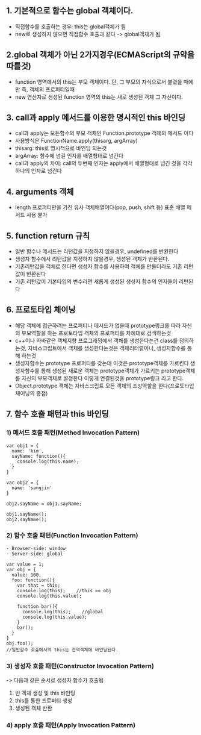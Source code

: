 ## 1. 기본적으로 함수는 global 객체이다.
 - 직접함수를 호출하는 경우: this는 global객체가 됨
 - new로 생성하지 않으면 직접함수 호출과 같다 -> global객체가 됨

## 2.global 객체가 아닌 2가지경우(ECMAScript의 규약을 따를것)
 - function 영역에서의 this는 부모 객체이다. 단, 그 부모의 자식으로서 불렸을 때에만 즉, 객체의 프로퍼티일때
 - new 연산자로 생성된 function 영역의 this는 새로 생성된 객체 그 자신이다.

## 3. call과 apply 메서드를 이용한 명시적인 this 바인딩
 - call과 apply는 모든함수의 부모 객체인 Function.prototype 객체의 메서드 이다
 - 사용방식은 FunctionName.apply(thisarg, argArray)
 - thisarg: this로 명시적으로 바인딩 되는것
 - argArray: 함수에 넘길 인자를 배열형태로 넘긴다
 - call과 apply의 차이: call의 두번째 인자는 apply에서 배열형태로 넘긴 것을 각각 하나의 인자로 넘긴다

## 4. arguments 객체
 - length 프로퍼티만을 가진 유사 객체배열이다(pop, push, shift 등) 표준 배열 메서드 사용 불가

## 5. function return 규칙
 - 일반 함수나 메서드는 리턴값을 지정하지 않을경우, undefined를 반환한다
 - 생성자 함수에서 리턴값을 지정하지 않을경우, 생성된 객체가 반환된다.
 - 기존리턴값을 객체로 한다면 생성자 함수를 사용하여 객체를 만들더라도 기존 리턴값이 반환된다
 - 기존 리턴값이 기본타입의 변수라면 새롭게 생성된 생성자 함수의 인자들이 리턴된다

## 6. 프로토타입 체이닝
 - 해당 객체에 접근하려는 프로퍼티나 메서드가 없을때 prototype링크를 따라 자신의 부모역할을 하는 프로토타입 객체의 프로퍼티를 차례대로 검색하는것
 - c++이나 자바같은 객체지향 프로그래밍에서 객체를 생성한다는건 class를 정의하는것, 자바스크립트에서 객체를 생성한다는것은 객체리터럴이나, 생성자함수를 통해 하는것
 - 생성자함수는 prototype 프로퍼티를 갖는데 이것은 prototype객체를 가르킨다 생성자함수를 통해 생성된 새로운 객체는 prototype객체가 가르키는 prototype객체를 자신의 부모객체로 설정한다 이렇게 연결된것을 prototype링크 라고 한다.
 - Object.prototype 객체는 자바스크립트 모든 객체의 조상역할을 한다(프로토타입 체이닝의 종점)

## 7. 함수 호출 패턴과 this 바인딩
  ### 1) 메서드 호출 패턴(Method Invocation Pattern) ###
```
var obj1 = {
  name: 'kim',
  sayName: function(){
    console.log(this.name);
  }
}

var obj2 = {
  name: 'sangjin'
}

obj2.sayName = obj1.sayName;

obj1.sayName();
obj2.sayName();
```


  
 ### 2) 함수 호출 패턴(Function Invocation Pattern) ###
  	- Browser-side: window
  	- Server-side: global

```
var value = 1;
var obj = {
  value: 100,
  foo: function(){
    var that = this;
    console.log(this);    //this == obj
    console.log(this.value);

    function bar(){
      console.log(this);    //global
      console.log(this.value);
    }
    bar();
  }
}
obj.foo();
//일반함수 호출에서의 this는 전역객체에 바인딩된다.
```





 ### 3) 생성자 호출 패턴(Constructor Invocation Pattern) ###
  -> 다음과 같은 순서로 생성자 함수가 호출됨
  
1. 빈 객체 생성 및 this 바인딩
2. this를 통한 프로퍼티 생성
3. 생성된 객체 반환




 ### 4) apply 호출 패턴(Apply Invocation Pattern) ###










